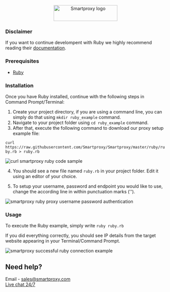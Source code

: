 <p align="center">
    <a href="https://smartproxy.com/"><img src="https://smartproxy.com/wp-content/themes/smartproxy/images/smartproxy-logo.svg" alt="Smartproxy logo" width="200" height="50"></a>
  </a>
</p>

### Disclaimer

If you want to continue develompent with Ruby we highly recommend reading their [documentation](https://www.ruby-lang.org/en/documentation/).

### Prerequisites

* [Ruby](https://www.ruby-lang.org/en/downloads/)

### Installation

Once you have Ruby installed, continue with the following steps in Command Prompt/Terminal:

1. Create your project directory, if you are using a command line, you can simply do that using `mkdir ruby_example` command.
2. Navigate to your project folder using `cd ruby_example` command.
3. After that, execute the following command to download our proxy setup example file:

`curl https://raw.githubusercontent.com/Smartproxy/Smartproxy/master/ruby/ruby.rb > ruby.rb`

<img src="https://i.imgur.com/sHxuSIz.png" alt="curl smartproxy ruby code sample">

4. You should see a new file named `ruby.rb` in your project folder. Edit it using an editor of your choice.

5. To setup your username, password and endpoint you would like to use, change the according line in within punctuation marks ('').

<img src="https://i.imgur.com/aHRRPlH.png" alt="smartproxy ruby proxy username password authentication">

### Usage

To execute the Ruby example, simply write `ruby ruby.rb`

If you did everything correctly, you should see IP details from the target website appearing in your Terminal/Command Prompt.

<img src="https://i.imgur.com/9RdHhku.png" alt="smartproxy successful ruby connection example">

## Need help?
Email - sales@smartproxy.com
<br><a href="https://smartproxy.com">Live chat 24/7</a>


